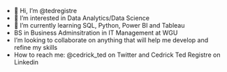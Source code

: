 - 👋 Hi, I’m @tedregistre
- 👀 I’m interested in Data Analytics/Data Science
- 🌱 I’m currently learning SQL, Python, Power BI and Tableau
- BS in Business Adminsitration in IT Management at WGU
- I’m looking to collaborate on anything that will help me develop and refine my skills
- How to reach me: @cedrick_ted on Twitter and Cedrick Ted Registre on Linkedin

<!---
tedregistre/tedregistre is a ✨ special ✨ repository because its `README.md` (this file) appears on your GitHub profile.
You can click the Preview link to take a look at your changes.
--->
